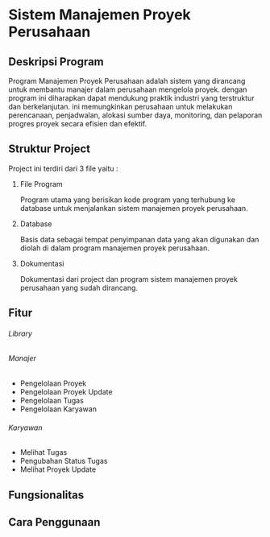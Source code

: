 # Sistem Manajemen Proyek Perusahaan 

## Deskripsi Program

Program Manajemen Proyek Perusahaan adalah sistem yang dirancang untuk membantu manajer dalam perusahaan mengelola proyek. dengan program ini diharapkan dapat mendukung praktik industri yang terstruktur dan berkelanjutan. ini memungkinkan perusahaan untuk melakukan perencanaan, penjadwalan, alokasi sumber daya, monitoring, dan pelaporan progres proyek secara efisien dan efektif.

## Struktur Project

Project ini terdiri dari 3 file yaitu :
1. File Program

    Program utama yang berisikan kode program yang terhubung ke database untuk menjalankan sistem manajemen proyek perusahaan.

2. Database 

    Basis data sebagai tempat penyimpanan data yang akan digunakan dan diolah di dalam program manajemen proyek perusahaan.

3. Dokumentasi 

    Dokumentasi dari project dan program sistem manajemen proyek perusahaan yang sudah dirancang.

## Fitur

###### Library

###### Manajer
- Pengelolaan Proyek
- Pengelolaan Proyek Update
- Pengelolaan Tugas
- Pengelolaan Karyawan

###### Karyawan
- Melihat Tugas
- Pengubahan Status Tugas
- Melihat Proyek Update

## Fungsionalitas

## Cara Penggunaan
